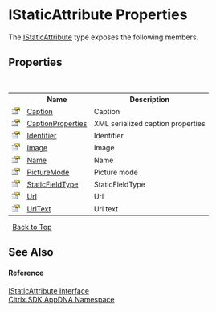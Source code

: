 # IStaticAttribute Properties
 

The <a href="T_Citrix_SDK_AppDNA_IStaticAttribute">IStaticAttribute</a> type exposes the following members.


## Properties
&nbsp;<table><tr><th></th><th>Name</th><th>Description</th></tr><tr><td>![Public property](media/pubproperty.gif "Public property")</td><td><a href="P_Citrix_SDK_AppDNA_IStaticAttribute_Caption">Caption</a></td><td>
Caption</td></tr><tr><td>![Public property](media/pubproperty.gif "Public property")</td><td><a href="P_Citrix_SDK_AppDNA_IStaticAttribute_CaptionProperties">CaptionProperties</a></td><td>
XML serialized caption properties</td></tr><tr><td>![Public property](media/pubproperty.gif "Public property")</td><td><a href="P_Citrix_SDK_AppDNA_IStaticAttribute_Identifier">Identifier</a></td><td>
Identifier</td></tr><tr><td>![Public property](media/pubproperty.gif "Public property")</td><td><a href="P_Citrix_SDK_AppDNA_IStaticAttribute_Image">Image</a></td><td>
Image</td></tr><tr><td>![Public property](media/pubproperty.gif "Public property")</td><td><a href="P_Citrix_SDK_AppDNA_IStaticAttribute_Name">Name</a></td><td>
Name</td></tr><tr><td>![Public property](media/pubproperty.gif "Public property")</td><td><a href="P_Citrix_SDK_AppDNA_IStaticAttribute_PictureMode">PictureMode</a></td><td>
Picture mode</td></tr><tr><td>![Public property](media/pubproperty.gif "Public property")</td><td><a href="P_Citrix_SDK_AppDNA_IStaticAttribute_StaticFieldType">StaticFieldType</a></td><td>
StaticFieldType</td></tr><tr><td>![Public property](media/pubproperty.gif "Public property")</td><td><a href="P_Citrix_SDK_AppDNA_IStaticAttribute_Url">Url</a></td><td>
Url</td></tr><tr><td>![Public property](media/pubproperty.gif "Public property")</td><td><a href="P_Citrix_SDK_AppDNA_IStaticAttribute_UrlText">UrlText</a></td><td>
Url text</td></tr></table>&nbsp;
<a href="#istaticattribute-properties">Back to Top</a>

## See Also


#### Reference
<a href="T_Citrix_SDK_AppDNA_IStaticAttribute">IStaticAttribute Interface</a><br /><a href="N_Citrix_SDK_AppDNA">Citrix.SDK.AppDNA Namespace</a><br />